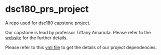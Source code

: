 # dsc180_prs_project
A repo used for dsc180 capstone project.


Our capstone is lead by professor Tiffany Amariuta. Please refer to the [website](https://tiffanyamariuta.github.io/capstone-genetic-risk-prediction/) for the further details. 


Please refer to this [yml file](https://github.com/Elijahzyp/dsc180_prs_project/blob/main/environment.yml) to get the details of our project dependencies. 


